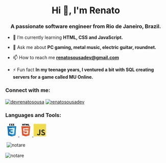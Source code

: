 <h1 align="center">Hi 👋, I'm Renato</h1>
<h3 align="center">A passionate software engineer from Rio de Janeiro, Brazil.</h3>

- 🌱 I’m currently learning **HTML, CSS and JavaScript.**

- 💬 Ask me about **PC gaming, metal music, electric guitar, roundnet.**

- 📫 How to reach me **renatosousadev@gmail.com**

- ⚡ Fun fact **In my teenage years, I ventured a bit with SQL creating servers for a game called MU Online.**

<h3 align="left">Connect with me:</h3>
<p align="left">
<a href="https://twitter.com/devrenatosousa" target="blank"><img align="center" src="https://raw.githubusercontent.com/rahuldkjain/github-profile-readme-generator/master/src/images/icons/Social/twitter.svg" alt="devrenatosousa" height="30" width="40" /></a>
<a href="https://linkedin.com/in/renatosousadev" target="blank"><img align="center" src="https://raw.githubusercontent.com/rahuldkjain/github-profile-readme-generator/master/src/images/icons/Social/linked-in-alt.svg" alt="renatosousadev" height="30" width="40" /></a>
</p>

<h3 align="left">Languages and Tools:</h3>
<p align="left"> <a href="https://www.w3schools.com/css/" target="_blank" rel="noreferrer"> <img src="https://raw.githubusercontent.com/devicons/devicon/master/icons/css3/css3-original-wordmark.svg" alt="css3" width="40" height="40"/> </a> <a href="https://www.w3.org/html/" target="_blank" rel="noreferrer"> <img src="https://raw.githubusercontent.com/devicons/devicon/master/icons/html5/html5-original-wordmark.svg" alt="html5" width="40" height="40"/> </a> <a href="https://developer.mozilla.org/en-US/docs/Web/JavaScript" target="_blank" rel="noreferrer"> <img src="https://raw.githubusercontent.com/devicons/devicon/master/icons/javascript/javascript-original.svg" alt="javascript" width="40" height="40"/> </a> </p>

<p>&nbsp;<img align="center" src="https://github-readme-stats.vercel.app/api?username=notare&show_icons=true&title_color=000000&text_color=000000&locale=en" alt="notare" /></p>

<p><img align="center" src="https://github-readme-streak-stats.herokuapp.com/?user=notare&theme=default" alt="notare" /></p>

